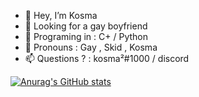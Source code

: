 - 👋 Hey, I’m Kosma 
- 👀 Looking for a gay boyfriend
- 🌱 Programing in : C+ / Python
- 💞️ Pronouns : Gay , Skid , Kosma
- 📫 Questions ? : kosma²#1000 / discord 

[![Anurag's GitHub stats](https://github-readme-stats.vercel.app/api?username=Kosma200)](https://github.com/anuraghazra/github-readme-stats)
